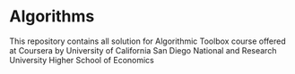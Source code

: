 # Algorithms
This repository contains all solution for Algorithmic Toolbox course offered at Coursera by University of California San Diego National and Research University Higher School of Economics
